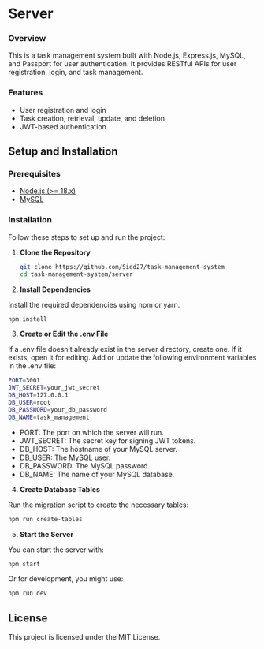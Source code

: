 # Server

### Overview

This is a task management system built with Node.js, Express.js, MySQL, and Passport for user authentication. It provides RESTful APIs for user registration, login, and task management.

### Features

- User registration and login
- Task creation, retrieval, update, and deletion
- JWT-based authentication

## Setup and Installation

### Prerequisites

- [Node.js (>= 18.x)](https://nodejs.org/)
- [MySQL](https://www.mysql.com/downloads/)

### Installation

Follow these steps to set up and run the project:

1. **Clone the Repository**

   ```bash
   git clone https://github.com/Sidd27/task-management-system
   cd task-management-system/server
   ```

2. **Install Dependencies**

Install the required dependencies using npm or yarn.

```bash
npm install
```

3. **Create or Edit the .env File**

If a .env file doesn’t already exist in the server directory, create one. If it exists, open it for editing.
Add or update the following environment variables in the .env file:

```bash
PORT=3001
JWT_SECRET=your_jwt_secret
DB_HOST=127.0.0.1
DB_USER=root
DB_PASSWORD=your_db_password
DB_NAME=task_management
```

- PORT: The port on which the server will run.
- JWT_SECRET: The secret key for signing JWT tokens.
- DB_HOST: The hostname of your MySQL server.
- DB_USER: The MySQL user.
- DB_PASSWORD: The MySQL password.
- DB_NAME: The name of your MySQL database.

4. **Create Database Tables**

Run the migration script to create the necessary tables:

```bash
npm run create-tables
```

5. **Start the Server**

You can start the server with:

```bash
npm start
```

Or for development, you might use:

```bash
npm run dev
```

## License

This project is licensed under the MIT License.
